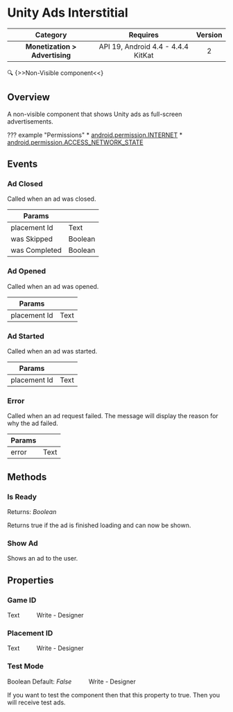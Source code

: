 # Unity Ads Interstitial

| Category | Requires | Version |
|:--------:|:-------:|:--------:|
|**Monetization > Advertising**|<span class="chip chip-any">API 19, Android 4.4 - 4.4.4 KitKat</span>|<span class="chip chip-number">2</span>|

:mag: {>>Non-Visible component<<}

## Overview

A non-visible component that shows Unity ads as full-screen advertisements.

??? example "Permissions"
    * [android.permission.INTERNET](https://developer.android.com/reference/android/Manifest.permission.html#INTERNET)
    * [android.permission.ACCESS_NETWORK_STATE](https://developer.android.com/reference/android/Manifest.permission.html#ACCESS_NETWORK_STATE)

## Events

### Ad Closed

Called when an ad was closed.

<div class="block" ai2-block="event" not-rendered="true" value="%7B%22componentName%22:%20%22Unity%20Ads%20Interstitial%22,%20%22name%22:%20%22Ad%20Closed%22,%20%22params%22:%20%5B%22placement%20Id%22,%20%22was%20Skipped%22,%20%22was%20Completed%22%5D%7D"></div>

| Params | []() |
|--------|------|
|placement Id|<span class="chip chip-text">Text</span>|
|was Skipped|<span class="chip chip-boolean">Boolean</span>|
|was Completed|<span class="chip chip-boolean">Boolean</span>|


### Ad Opened

Called when an ad was opened.

<div class="block" ai2-block="event" not-rendered="true" value="%7B%22componentName%22:%20%22Unity%20Ads%20Interstitial%22,%20%22name%22:%20%22Ad%20Opened%22,%20%22params%22:%20%5B%22placement%20Id%22%5D%7D"></div>

| Params | []() |
|--------|------|
|placement Id|<span class="chip chip-text">Text</span>|


### Ad Started

Called when an ad was started.

<div class="block" ai2-block="event" not-rendered="true" value="%7B%22componentName%22:%20%22Unity%20Ads%20Interstitial%22,%20%22name%22:%20%22Ad%20Started%22,%20%22params%22:%20%5B%22placement%20Id%22%5D%7D"></div>

| Params | []() |
|--------|------|
|placement Id|<span class="chip chip-text">Text</span>|


### Error

Called when an ad request failed. The message will display the reason for why the ad failed.

<div class="block" ai2-block="event" not-rendered="true" value="%7B%22componentName%22:%20%22Unity%20Ads%20Interstitial%22,%20%22name%22:%20%22Error%22,%20%22params%22:%20%5B%22error%22%5D%7D"></div>

| Params | []() |
|--------|------|
|error|<span class="chip chip-text">Text</span>|


## Methods

### Is Ready

<span class="chip chip-boolean">Returns: <i>Boolean</i></span> 

Returns true if the ad is finished loading and can now be shown.

<div class="block" ai2-block="method" not-rendered="true" value="%7B%22componentName%22:%20%22Unity%20Ads%20Interstitial%22,%20%22name%22:%20%22Is%20Ready%22,%20%22output%22:%20true,%20%22params%22:%20%5B%5D%7D"></div>


### Show Ad

Shows an ad to the user.

<div class="block" ai2-block="method" not-rendered="true" value="%7B%22componentName%22:%20%22Unity%20Ads%20Interstitial%22,%20%22name%22:%20%22Show%20Ad%22,%20%22output%22:%20false,%20%22params%22:%20%5B%5D%7D"></div>


## Properties

### Game ID

<span class="chip chip-text">Text</span><span style="user-select: none;">&nbsp;&nbsp;&nbsp;&nbsp;&nbsp;&nbsp;&nbsp;&nbsp;&nbsp;&nbsp;</span><span class="chip chip-rw">Write</span><span style="user-select: none;">&nbsp;</span>-<span style="user-select: none;">&nbsp;</span><span class="chip chip-bd">Designer</span><span style="user-select: none;">&nbsp;</span>


### Placement ID

<span class="chip chip-text">Text</span><span style="user-select: none;">&nbsp;&nbsp;&nbsp;&nbsp;&nbsp;&nbsp;&nbsp;&nbsp;&nbsp;&nbsp;</span><span class="chip chip-rw">Write</span><span style="user-select: none;">&nbsp;</span>-<span style="user-select: none;">&nbsp;</span><span class="chip chip-bd">Designer</span><span style="user-select: none;">&nbsp;</span>


### Test Mode

<span class="chip chip-boolean">Boolean</span><span style="user-select: none;">&nbsp;</span><span class="chip chip-boolean">Default: <i>False</i></span><span style="user-select: none;">&nbsp;&nbsp;&nbsp;&nbsp;&nbsp;&nbsp;&nbsp;&nbsp;&nbsp;&nbsp;</span><span class="chip chip-rw">Write</span><span style="user-select: none;">&nbsp;</span>-<span style="user-select: none;">&nbsp;</span><span class="chip chip-bd">Designer</span><span style="user-select: none;">&nbsp;</span>

If you want to test the component then that this property to true. Then you will receive test ads.
